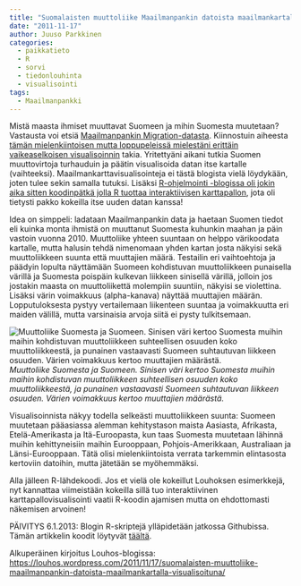 ```yaml
---
title: "Suomalaisten muuttoliike Maailmanpankin datoista maailmankartalla visualisoituna"
date: "2011-11-17"
author: Juuso Parkkinen
categories:
  - paikkatieto
  - R
  - sorvi
  - tiedonlouhinta
  - visualisointi
tags:
  - Maailmanpankki
---
```


Mistä maasta ihmiset muuttavat Suomeen ja mihin Suomesta muutetaan? Vastausta voi etsiä [Maailmanpankin Migration-datasta](http://econ.worldbank.org/WBSITE/EXTERNAL/EXTDEC/EXTDECPROSPECTS/0,,contentMDK:22803131~pagePK:64165401~piPK:64165026~theSitePK:476883,00.html). Kiinnostuin aiheesta [tämän mielenkiintoisen mutta loppupeleissä mielestäni erittäin vaikeaselkoisen visualisoinnin](http://flowingdata.com/2011/08/10/people-moving/) takia. Yritettyäni aikani tutkia Suomen muuttovirtoja turhauduin ja päätin visualisoida datan itse kartalle (vaihteeksi). Maailmankarttavisualisointeja ei tästä blogista vielä löydykään, joten tulee sekin samalla tutuksi. Lisäksi [R-ohjelmointi -blogissa oli jokin aika sitten koodinpätkä jolla R tuottaa interaktiivisen karttapallon](http://www.r-ohjelmointi.org/?p=906), jota oli tietysti pakko kokeilla itse uuden datan kanssa!

Idea on simppeli: ladataan Maailmanpankin data ja haetaan Suomen tiedot eli kuinka monta ihmistä on muuttanut Suomesta kuhunkin maahan ja päin vastoin vuonna 2010. Muuttoliike yhteen suuntaan on helppo värikoodata kartalle, mutta halusin tehdä nimenomaan yhden kartan josta näkyisi sekä muuttoliikkeen suunta että muuttajien määrä. Testailin eri vaihtoehtoja ja päädyin lopulta näyttämään Suomeen kohdistuvan muuttoliikkeen punaisella värillä ja Suomesta poispäin kulkevan liikkeen sinisellä värillä, jolloin jos jostakin maasta on muuttoliikettä molempiin suuntiin, näkyisi se violettina. Lisäksi värin voimakkuus (alpha-kanava) näyttää muuttajien määrän. Lopputuloksesta pystyy vertailemaan liikenteen suuntaa ja voimakkuutta eri maiden välillä, mutta varsinaisia arvoja siitä ei pysty tulkitsemaan.

![Muuttoliike Suomesta ja Suomeen. Sinisen väri kertoo Suomesta muihin maihin kohdistuvan muuttoliikkeen suhteellisen osuuden koko muuttoliikkeestä, ja punainen vastaavasti Suomeen suhtautuvan liikkeen osuuden. Värien voimakkuus kertoo muuttajien määrästä.](/post/2011-11-17-suomalaisten-muuttoliike.fi/finland_migration_20111116.png)
*Muuttoliike Suomesta ja Suomeen. Sinisen väri kertoo Suomesta muihin maihin kohdistuvan muuttoliikkeen suhteellisen osuuden koko muuttoliikkeestä, ja punainen vastaavasti Suomeen suhtautuvan liikkeen osuuden. Värien voimakkuus kertoo muuttajien määrästä.*

Visualisoinnista näkyy todella selkeästi muuttoliikkeen suunta: Suomeen muutetaan pääasiassa alemman kehitystason maista Aasiasta, Afrikasta, Etelä-Amerikasta ja Itä-Euroopasta, kun taas Suomesta muutetaan lähinnä muihin kehittyneisiin maihin Eurooppaan, Pohjois-Amerikkaan, Australiaan ja Länsi-Eurooppaan. Tätä olisi mielenkiintoista verrata tarkemmin elintasosta kertoviin datoihin, mutta jätetään se myöhemmäksi.

Alla jälleen R-lähdekoodi. Jos et vielä ole kokeillut Louhoksen esimerkkejä, nyt kannattaa viimeistään kokeilla sillä tuo interaktiivinen karttapallovisualisointi vaatii R-koodin ajamisen mutta on ehdottomasti näkemisen arvoinen!

PÄIVITYS 6.1.2013: Blogin R-skriptejä ylläpidetään jatkossa Githubissa. Tämän artikkelin koodit löytyvät [täältä](https://github.com/louhos/takomo/blob/master/examples/20111117-muuttoliike.R).

Alkuperäinen kirjoitus Louhos-blogissa: https://louhos.wordpress.com/2011/11/17/suomalaisten-muuttoliike-maailmanpankin-datoista-maailmankartalla-visualisoituna/